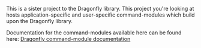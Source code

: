 This is a sister project to the Dragonfly library.  This project you're looking at hosts application-specific and user-specific command-modules which build upon the Dragonfly library.

Documentation for the command-modules available here can be found here: [Dragonfly command-module documentation](http://dragonfly-modules.googlecode.com/svn/trunk/command-modules/documentation/index.html)